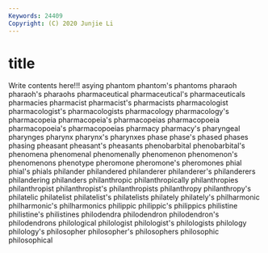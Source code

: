 ```yaml
---
Keywords: 24409
Copyright: (C) 2020 Junjie Li
---
```


# title

Write contents here!!!
asying
phantom 
phantom's 
phantoms 
pharaoh 
pharaoh's 
pharaohs 
pharmaceutical 
pharmaceutical's 
pharmaceuticals 
pharmacies
pharmacist 
pharmacist's 
pharmacists 
pharmacologist 
pharmacologist's 
pharmacologists 
pharmacology 
pharmacology's 
pharmacopeia 
pharmacopeia's
pharmacopeias 
pharmacopoeia 
pharmacopoeia's 
pharmacopoeias 
pharmacy 
pharmacy's 
pharyngeal 
pharynges 
pharynx 
pharynx's
pharynxes 
phase 
phase's 
phased 
phases 
phasing 
pheasant 
pheasant's 
pheasants 
phenobarbital
phenobarbital's 
phenomena 
phenomenal 
phenomenally 
phenomenon 
phenomenon's 
phenomenons 
phenotype 
pheromone 
pheromone's
pheromones 
phial 
phial's 
phials 
philander 
philandered 
philanderer 
philanderer's 
philanderers 
philandering
philanders 
philanthropic 
philanthropically 
philanthropies 
philanthropist 
philanthropist's 
philanthropists 
philanthropy 
philanthropy's 
philatelic
philatelist 
philatelist's 
philatelists 
philately 
philately's 
philharmonic 
philharmonic's 
philharmonics 
philippic 
philippic's
philippics 
philistine 
philistine's 
philistines 
philodendra 
philodendron 
philodendron's 
philodendrons 
philological 
philologist
philologist's 
philologists 
philology 
philology's 
philosopher 
philosopher's 
philosophers 
philosophic 
philosophical 
